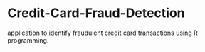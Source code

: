 # Credit-Card-Fraud-Detection
application to identify fraudulent credit card transactions using R programming.
